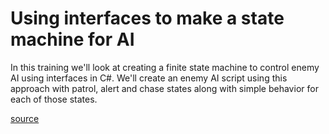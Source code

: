 # Using interfaces to make a state machine for AI
In this training we'll look at creating a finite state machine to control enemy AI using interfaces in C#. We'll create an enemy AI script using this approach with patrol, alert and chase states along with simple behavior for each of those states.

[source](http://unity3d.com/learn/tutorials/modules/beginner/live-training-archive/state-machine-interface)
